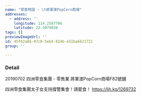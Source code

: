 ```yaml
---
name: "零食物語 - \t將軍澳PopCorn商場"
addresses:
  - address: ''
    longitude: 114.2587786
    latitude: 22.3079038
tags: []
previewImageUrl: ''
id: 45f62a86-97c0-5eb4-824b-e51ba6621721
group: ''

---
```

### Detail
20190702
四洲零食集團 - 零售業
將軍澳PopCorn商場F82號舖

四洲零食集團太子女支持撐警集會！請罷食！
https://lih.kg/1269732

